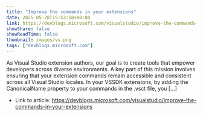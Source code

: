 ```yaml
---
title: "Improve the commands in your extensions"
date: 2025-05-28T15:53:58+00:00
link: https://devblogs.microsoft.com/visualstudio/improve-the-commands-in-your-extensions
showShare: false
showReadTime: false
thumbnail: images/vs.png
tags: ["devblogs.microsoft.com"]
---
```

As Visual Studio extension authors, our goal is to create tools that empower developers across diverse environments. A key part of this mission involves ensuring that your extension commands remain accessible and consistent across all Visual Studio locales. In your VSSDK extensions, by adding the CanonicalName property to your commands in the .vsct file, you […]

- Link to article: https://devblogs.microsoft.com/visualstudio/improve-the-commands-in-your-extensions